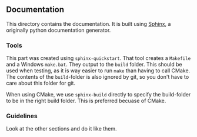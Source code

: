 ## Documentation

This directory contains the documentation. It is built using
[Sphinx](http://www.sphinx-doc.org/), a originally python documentation
generator.

### Tools

This part was created using `sphinx-quickstart`. That tool creates a `Makefile`
and a Windows `make.bat`. They output to the `build` folder. This should be
used when testing, as it is way easier to run `make` than having to call CMake.
The contents of the `build`-folder is also ignored by git, so you don't have
to care about this folder for git.

When using CMake, we use `sphinx-build` directly to specify the build-folder
to be in the right build folder. This is preferred becuase of CMake.

### Guidelines

Look at the other sections and do it like them.

